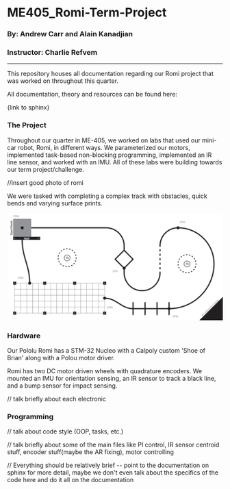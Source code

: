 # ME405_Romi-Term-Project
### By: Andrew Carr and Alain Kanadjian
### Instructor: Charlie Refvem

---


This repository houses all documentation regarding our Romi project 
that was worked on throughout this quarter.

All documentation, theory and resources can be found here:

{link to sphinx}

### The Project

Throughout our quarter in ME-405, we worked on labs that used our mini-car robot, Romi, in different ways. 
We parameterized our motors, implemented task-based non-blocking programming, implemented an IR line sensor, and worked with an IMU. 
All of these labs were building towards our term project/challenge.

//insert good photo of romi

We were tasked with completing a complex track with obstacles, quick bends and varying surface prints. 

<img src="readme-assets/game_track.png" alt="Game Track" width="800">

### Hardware

Our Pololu Romi has a STM-32 Nucleo with a Calpoly custom 'Shoe of Brian' along with a Polou motor driver.

Romi has two DC motor driven wheels with quadrature encoders. We mounted an IMU for orientation sensing, an IR sensor to track a black line, and a bump sensor for impact sensing.

// talk briefly about each electronic

### Programming

// talk about code style (OOP, tasks, etc.)

// talk briefly about some of the main files like PI control, IR sensor centroid stuff,
encoder stuff(maybe the AR fixing), motor controlling

// Everything should be relatively brief -- point to the documentation on sphinx for more detail,
maybe we don't even talk about the specifics of the code here and do it all on the documentation
